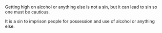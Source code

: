 Getting high on alcohol or anything else is not a sin, but it can lead to sin so one must be cautious. 

It is a sin to imprison people for possession and use of alcohol or anything else.
